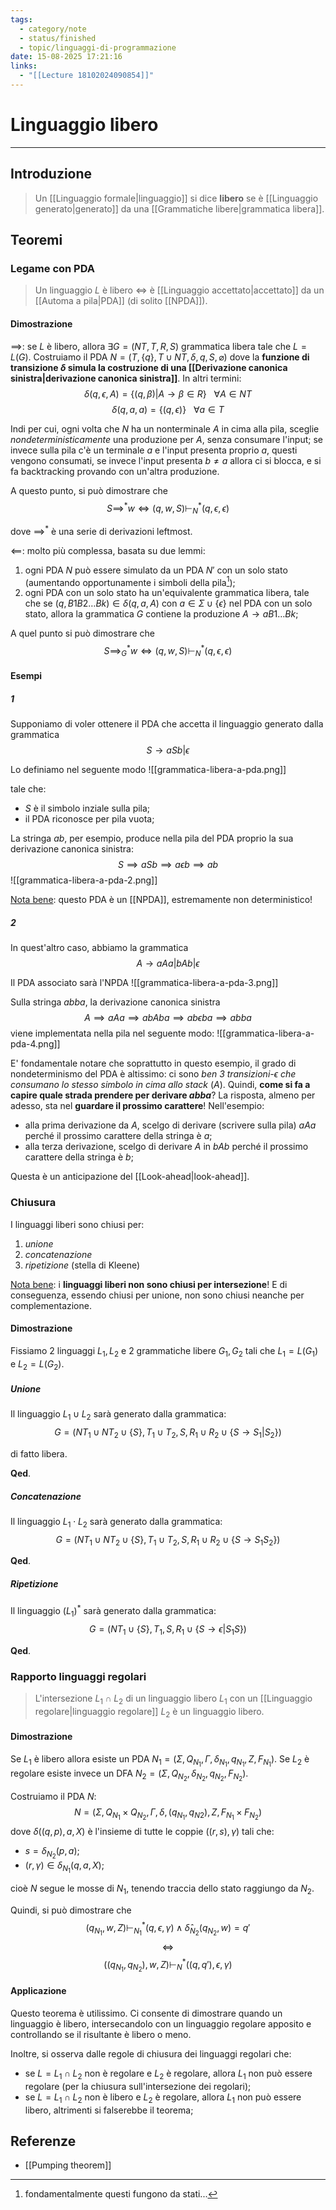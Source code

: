 ```yaml
---
tags:
  - category/note
  - status/finished
  - topic/linguaggi-di-programmazione
date: 15-08-2025 17:21:16
links:
  - "[[Lecture 18102024090854]]"
---
```

# Linguaggio libero
---
## Introduzione
> Un [[Linguaggio formale|linguaggio]] si dice **libero** se è [[Linguaggio generato|generato]] da una [[Grammatiche libere|grammatica libera]].

## Teoremi
### Legame con PDA
> Un linguaggio $L$ è libero $\iff$ è [[Linguaggio accettato|accettato]] da un [[Automa a pila|PDA]] (di solito [[NPDA]]).

#### Dimostrazione
$\implies$: se $L$ è libero, allora $\exists G = (NT, T, R, S)$ grammatica libera tale che $L = L(G)$. Costruiamo il PDA $N = (T, \{q\}, T \cup NT, \delta, q, S, \varnothing)$ dove la **funzione di transizione $\delta$ simula la costruzione di una [[Derivazione canonica sinistra|derivazione canonica sinistra]]**. In altri termini:
$$\delta(q, \epsilon, A) = \{(q, \beta) | A \to \beta \in R\} \ \ \ \forall A \in NT$$
$$\delta(q, a, a) = \{(q, \epsilon)\} \ \ \ \forall a \in T$$

Indi per cui, ogni volta che $N$ ha un nonterminale $A$ in cima alla pila, sceglie _nondeterministicamente_ una produzione per $A$, senza consumare l'input; se invece sulla pila c'è un terminale $a$ e l'input presenta proprio $a$, questi vengono consumati, se invece l'input presenta $b \neq a$ allora ci si blocca, e si fa backtracking provando con un'altra produzione.

A questo punto, si può dimostrare che
$$S \implies^{*} w \iff (q, w, S) \vdash_{N}^{*} (q, \epsilon, \epsilon)$$

dove $\implies^{*}$ è una serie di derivazioni leftmost.

$\impliedby$: molto più complessa, basata su due lemmi:
1. ogni PDA $N$ può essere simulato da un PDA $N'$ con un solo stato (aumentando opportunamente i simboli della pila[^1]);
2. ogni PDA con un solo stato ha un'equivalente grammatica libera, tale che se $(q, B1B2 \ldots Bk) \in \delta(q, a, A)$ con $a \in \Sigma \cup \{\epsilon\}$ nel PDA con un solo stato, allora la grammatica $G$ contiene la produzione $A \to a B1\ldots Bk$;

A quel punto si può dimostrare che
$$S \implies^{*}_{G} w \iff (q, w, S) \vdash_{N}^{*} (q, \epsilon, \epsilon)$$

#### Esempi
##### 1
Supponiamo di voler ottenere il PDA che accetta il linguaggio generato dalla grammatica
$$S \to aSb | \epsilon$$

Lo definiamo nel seguente modo
![[grammatica-libera-a-pda.png]]

tale che:
- $S$ è il simbolo inziale sulla pila;
- il PDA riconosce per pila vuota;

La stringa $ab$, per esempio, produce nella pila del PDA proprio la sua derivazione canonica sinistra:
$$S \implies aSb \implies a\epsilon b \implies ab$$
![[grammatica-libera-a-pda-2.png]]

<u>Nota bene</u>: questo PDA è un [[NPDA]], estremamente non deterministico!

##### 2
In quest'altro caso, abbiamo la grammatica
$$A \to aAa | bAb | \epsilon$$

Il PDA associato sarà l'NPDA
![[grammatica-libera-a-pda-3.png]]

Sulla stringa $abba$, la derivazione canonica sinistra
$$A \implies aAa \implies abAba \implies ab\epsilon ba \implies abba$$
viene implementata nella pila nel seguente modo:
![[grammatica-libera-a-pda-4.png]]

E' fondamentale notare che soprattutto in questo esempio, il grado di nondeterminismo del PDA è altissimo: ci sono _ben 3 transizioni-$\epsilon$ che consumano lo stesso simbolo in cima allo stack_ ($A$). Quindi, **come si fa a capire quale strada prendere per derivare $abba$**?
La risposta, almeno per adesso, sta nel **guardare il prossimo carattere**!
Nell'esempio:
- alla prima derivazione da $A$, scelgo di derivare (scrivere sulla pila) $aAa$ perché il prossimo carattere della stringa è $a$;
- alla terza derivazione, scelgo di derivare $A$ in $bAb$ perché il prossimo carattere della stringa è $b$;

Questa è un anticipazione del [[Look-ahead|look-ahead]].

### Chiusura
I linguaggi liberi sono chiusi per:
1. _unione_
2. _concatenazione_
3. _ripetizione_ (stella di Kleene)

<u>Nota bene</u>: i **linguaggi liberi non sono chiusi per intersezione**! E di conseguenza, essendo chiusi per unione, non sono chiusi neanche per complementazione.

#### Dimostrazione
Fissiamo 2 linguaggi $L_{1}, L_{2}$ e 2 grammatiche libere $G_{1}, G_{2}$ tali che $L_{1} = L(G_{1})$ e $L_{2} = L(G_{2})$.

##### Unione
Il linguaggio $L_{1} \cup L_{2}$ sarà generato dalla grammatica:
$$G = (NT_{1} \cup NT_{2} \cup \{S\}, T_{1} \cup T_{2}, S, R_{1} \cup R_{2} \cup \{S \to S_{1} | S_{2}\})$$

di fatto libera.

**Qed**.

##### Concatenazione
Il linguaggio $L_{1} \cdot L_{2}$ sarà generato dalla grammatica:
$$G = (NT_{1} \cup NT_{2} \cup \{S\}, T_{1} \cup T_{2}, S, R_{1} \cup R_{2} \cup \{S \to S_{1}S_{2}\})$$

**Qed**.

##### Ripetizione
Il linguaggio $(L_{1})^{*}$ sarà generato dalla grammatica:
$$G = (NT_{1} \cup \{S\}, T_{1}, S, R_{1} \cup \{S \to \epsilon | S_{1}S\})$$

**Qed**.

### Rapporto linguaggi regolari
> L'intersezione $L_{1} \cap L_{2}$ di un linguaggio libero $L_{1}$ con un [[Linguaggio regolare|linguaggio regolare]] $L_{2}$ è un linguaggio libero.

#### Dimostrazione
Se $L_{1}$ è libero allora esiste un PDA $N_{1} = (\Sigma, Q_{N_{1}}, \Gamma, \delta_{N_{1}}, q_{N_{1}}, Z, F_{N_{1}})$. Se $L_{2}$ è regolare esiste invece un DFA $N_{2} = (\Sigma, Q_{N_{2}}, \delta_{N_{2}}, q_{N_{2}}, F_{N_{2}})$.

Costruiamo il PDA $N$:
$$N = (\Sigma, Q_{N_{1}} \times Q_{N_{2}}, \Gamma, \delta, (q_{N_{1}}, q_{N_{}2}), Z, F_{N_{1}} \times F_{N_{2}})$$
dove $\delta((q, p), a, X)$ è l'insieme di tutte le coppie $((r, s), \gamma)$ tali che:
- $s = \delta_{N_{2}}(p, a)$;
- $(r, \gamma) \in \delta_{N_{1}}(q, a, X)$;

cioè $N$ segue le mosse di $N_{1}$, tenendo traccia dello stato raggiungo da $N_{2}$.

Quindi, si può dimostrare che
$$(q_{N_{1}}, w, Z) \vdash_{N_{1}}^{*} (q, \epsilon, \gamma) 
\land \hat{\delta}_{N_{2}}(q_{N_{2}}, w) = q'$$
$$\iff$$
$$((q_{N_{1}}, q_{N_{2}}), w, Z) \vdash_{N}^{*} ((q, q'), \epsilon, \gamma)$$

#### Applicazione
Questo teorema è utilissimo. Ci consente di dimostrare quando un linguaggio è libero, intersecandolo con un linguaggio regolare apposito e controllando se il risultante è libero o meno.

Inoltre, si osserva dalle regole di chiusura dei linguaggi regolari che:
- se $L = L_{1} \cap L_{2}$ non è regolare e $L_{2}$ è regolare, allora $L_{1}$ non può essere regolare (per la chiusura sull'intersezione dei regolari);
- se $L = L_{1} \cap L_{2}$ non è libero e $L_{2}$ è regolare, allora $L_{1}$ non può essere libero, altrimenti si falserebbe il teorema;

## Referenze
- [[Pumping theorem]]

[^1]: fondamentalmente questi fungono da stati...